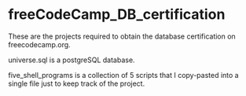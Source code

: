 # freeCodeCamp_DB_certification

These are the projects required to obtain the database certification on freecodecamp.org.

universe.sql is a postgreSQL database.

five_shell_programs is a collection of 5 scripts that I copy-pasted into a single file just to keep track of the project.
